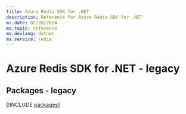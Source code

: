 ```yaml
---
title: Azure Redis SDK for .NET
description: Reference for Azure Redis SDK for .NET
ms.date: 02/20/2024
ms.topic: reference
ms.devlang: dotnet
ms.service: redis
---
```

# Azure Redis SDK for .NET - legacy
## Packages - legacy
[!INCLUDE [packages](redis-index.md)]